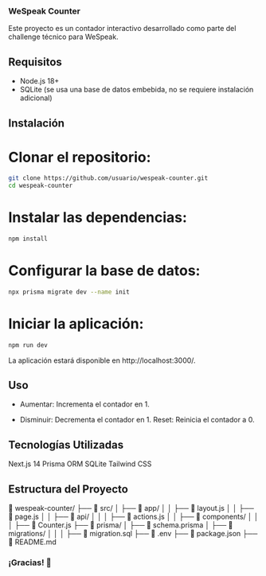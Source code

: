 ### WeSpeak Counter

Este proyecto es un contador interactivo desarrollado como parte del challenge técnico para WeSpeak.

## Requisitos

- Node.js 18+
- SQLite (se usa una base de datos embebida, no se requiere instalación adicional)

## Instalación

# Clonar el repositorio:

```bash
git clone https://github.com/usuario/wespeak-counter.git
cd wespeak-counter
```

# Instalar las dependencias:

```bash
npm install
```

# Configurar la base de datos:

```bash
npx prisma migrate dev --name init
```

# Iniciar la aplicación:

```bash
npm run dev
```

La aplicación estará disponible en http://localhost:3000/.

## Uso

+ Aumentar: Incrementa el contador en 1.
- Disminuir: Decrementa el contador en 1.
Reset: Reinicia el contador a 0.

## Tecnologías Utilizadas
Next.js 14
Prisma ORM
SQLite
Tailwind CSS

## Estructura del Proyecto

📂 wespeak-counter/
├── 📂 src/
│   ├── 📂 app/
│   │   ├── 📄 layout.js
│   │   ├── 📄 page.js
│   │   ├── 📂 api/
│   │   │   ├── 📄 actions.js
│   │   ├── 📂 components/
│   │   │   ├── 📄 Counter.js
├── 📂 prisma/
│   ├── 📄 schema.prisma
│   ├── 📂 migrations/
│   │   │   ├── 📄 migration.sql
├── 📄 .env
├── 📄 package.json
├── 📄 README.md

### ¡Gracias! 🚀
